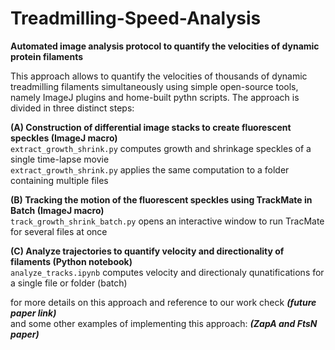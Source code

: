 # Treadmilling-Speed-Analysis
**Automated image analysis protocol to quantify the velocities of dynamic protein filaments**

This approach allows to quantify the velocities of thousands of dynamic treadmilling filaments simultaneously using simple open-source tools, namely ImageJ plugins and home-built pythn scripts. The approach is divided in three distinct steps:

**(A) Construction of differential image stacks to create fluorescent speckles (ImageJ macro)** <br>
`extract_growth_shrink.py` computes growth and shrinkage speckles of a single time-lapse movie <br>
`extract_growth_shrink.py` applies the same computation to a folder containing multiple files <br>

**(B) Tracking the motion of the fluorescent speckles using TrackMate in Batch (ImageJ macro)** <br>
`track_growth_shrink_batch.py` opens an interactive window to run TracMate for several files at once <br>
 
**(C) Analyze trajectories to quantify velocity and directionality of filaments (Python notebook)** <br>
`analyze_tracks.ipynb` computes velocity and directionaly qunatifications for a single file or folder (batch) <br>

for more details on this approach and reference to our work check ***(future paper link)*** <br>
and some other examples of implementing this approach: ***(ZapA and FtsN paper)***
